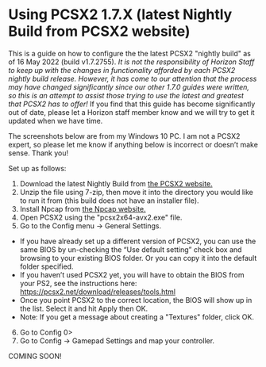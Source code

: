 # Using PCSX2 1.7.X (latest Nightly Build from PCSX2 website)

This is a guide on how to configure the the latest PCSX2 "nightly build" as of 16 May 2022 (build v1.7.2755). *It is not the responsibility of Horizon Staff to keep up with the changes in functionality afforded by each PCSX2 nightly build release. However, it has come to our attention that the process may have changed significantly since our other 1.7.0 guides were written, so this is an attempt to assist those trying to use the latest and greatest that PCSX2 has to offer!* If you find that this guide has become significantly out of date, please let a Horizon staff member know and we will try to get it updated when we have time.

The screenshots below are from my Windows 10 PC. I am not a PCSX2 expert, so please let me know if anything below is incorrect or doesn’t make sense. Thank you!

Set up as follows:

1. Download the latest Nightly Build from [the PCSX2 website.](https://pcsx2.net/downloads/#nightly-anchor)
2. Unzip the file using 7-zip, then move it into the directory you would like to run it from (this build does not have an installer file).
3. Install Npcap from [the Npcap website.](https://npcap.com/)
4. Open PCSX2 using the "pcsx2x64-avx2.exe" file.
5. Go to the Config menu → General Settings.
  - If you have already set up a different version of PCSX2, you can use the same BIOS by un-checking the “Use default setting” check box and browsing to your existing BIOS folder. Or you can copy it into the default folder specified.
  - If you haven’t used PCSX2 yet, you will have to obtain the BIOS from your PS2, see the instructions here: https://pcsx2.net/download/releases/tools.html  
  - Once you point PCSX2 to the correct location, the BIOS will show up in the list. Select it and hit Apply then OK.
  - Note: If you get a message about creating a "Textures" folder, click OK.
6. Go to Config 0>
7. Go to Config → Gamepad Settings and map your controller.



COMING SOON!
